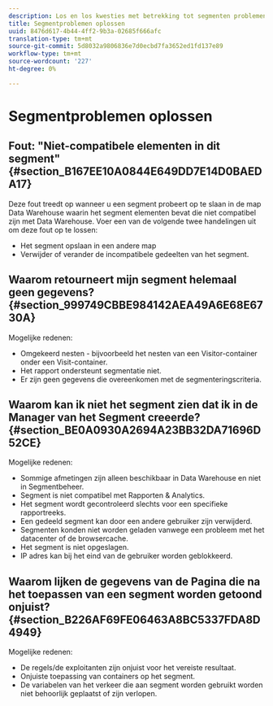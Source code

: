 ```yaml
---
description: Los en los kwesties met betrekking tot segmenten problemen op.
title: Segmentproblemen oplossen
uuid: 8476d617-4b44-4ff2-9b3a-02685f666afc
translation-type: tm+mt
source-git-commit: 5d8032a9806836e7d0ecbd7fa3652ed1fd137e89
workflow-type: tm+mt
source-wordcount: '227'
ht-degree: 0%

---
```



# Segmentproblemen oplossen

## Fout: &quot;Niet-compatibele elementen in dit segment&quot; {#section_B167EE10A0844E649DD7E14D0BAEDA17}

Deze fout treedt op wanneer u een segment probeert op te slaan in de map Data Warehouse waarin het segment elementen bevat die niet compatibel zijn met Data Warehouse. Voer een van de volgende twee handelingen uit om deze fout op te lossen:

* Het segment opslaan in een andere map
* Verwijder of verander de incompatibele gedeelten van het segment.

## Waarom retourneert mijn segment helemaal geen gegevens? {#section_999749CBBE984142AEA49A6E68E6730A}

Mogelijke redenen:

* Omgekeerd nesten - bijvoorbeeld het nesten van een Visitor-container onder een Visit-container.
* Het rapport ondersteunt segmentatie niet.
* Er zijn geen gegevens die overeenkomen met de segmenteringscriteria.

## Waarom kan ik niet het segment zien dat ik in de Manager van het Segment creeerde? {#section_BE0A0930A2694A23BB32DA71696D52CE}

Mogelijke redenen:

* Sommige afmetingen zijn alleen beschikbaar in Data Warehouse en niet in Segmentbeheer.
* Segment is niet compatibel met Rapporten &amp; Analytics.
* Het segment wordt gecontroleerd slechts voor een specifieke rapportreeks.
* Een gedeeld segment kan door een andere gebruiker zijn verwijderd.
* Segmenten konden niet worden geladen vanwege een probleem met het datacenter of de browsercache.
* Het segment is niet opgeslagen.
* IP adres kan bij het eind van de gebruiker worden geblokkeerd.

## Waarom lijken de gegevens van de Pagina die na het toepassen van een segment worden getoond onjuist? {#section_B226AF69FE06463A8BC5337FDA8D4949}

Mogelijke redenen:

* De regels/de exploitanten zijn onjuist voor het vereiste resultaat.
* Onjuiste toepassing van containers op het segment.
* De variabelen van het verkeer die aan segment worden gebruikt worden niet behoorlijk geplaatst of zijn verlopen.

